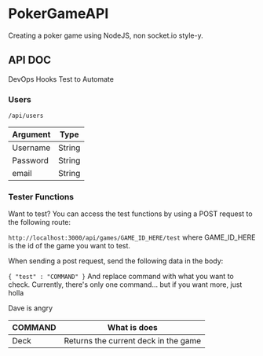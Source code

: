 # PokerGameAPI
Creating a poker game using NodeJS, non socket.io style-y.

## API DOC

DevOps Hooks Test to Automate

### Users

`/api/users`

| Argument      | Type    |
| ------------- |:-------:|
| Username      | String  |
| Password      | String  |
| email         | String  |


### Tester Functions
Want to test? You can access the test functions by using a POST request to the following route:

`http://localhost:3000/api/games/GAME_ID_HERE/test`
where GAME_ID_HERE is the id of the game you want to test.

When sending a post request, send the following data in the body: 

`{ "test" : "COMMAND" }`
And replace command with what you want to check.
Currently, there's only one command... but if you want more, just holla

Dave is angry

| COMMAND       | What is does    |
| ------------- |:-------:|
| Deck      | Returns the current deck in the game  |

